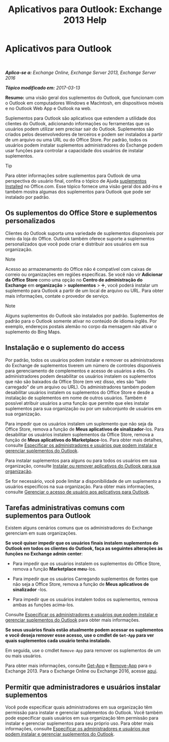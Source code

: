 ﻿---
title: 'Aplicativos para Outlook: Exchange 2013 Help'
TOCTitle: Aplicativos para Outlook
ms:assetid: 28b6f2a1-a235-4023-b561-6fd304962775
ms:mtpsurl: https://technet.microsoft.com/pt-br/library/JJ943753(v=EXCHG.150)
ms:contentKeyID: 52058804
ms.date: 05/22/2018
mtps_version: v=EXCHG.150
ms.translationtype: MT
---

# Aplicativos para Outlook

 

_**Aplica-se a:** Exchange Online, Exchange Server 2013, Exchange Server 2016_

_**Tópico modificado em:** 2017-03-13_

**Resumo:**  uma visão geral dos suplementos do Outlook, que funcionam com o Outlook em computadores Windows e MacIntosh, em dispositivos móveis e no Outlook Web App e Outlook na web.

Suplementos para Outlook são aplicativos que estendem a utilidade dos clientes do Outlook, adicionando informações ou ferramentas que os usuários podem utilizar sem precisar sair do Outlook. Suplementos são criados pelos desenvolvedores de terceiros e podem ser instalados a partir de um arquivo ou uma URL ou do Office Store. Por padrão, todos os usuários podem instalar suplementos administradores do Exchange podem usar funções para controlar a capacidade dos usuários de instalar suplementos.


> [!TIP]
> Para obter informações sobre suplementos para Outlook de uma perspectiva do usuário final, confira o tópico de Ajuda <A href="https://go.microsoft.com/fwlink/p/?linkid=282387">suplementos Installed</A> no Office.com. Esse tópico fornece uma visão geral dos add-ins e também mostra algumas dos suplementos para Outlook que pode ser instalado por padrão.



## Os suplementos do Office Store e suplementos personalizados

Clientes do Outlook suporta uma variedade de suplementos disponíveis por meio da loja do Office. Outlook também oferece suporte a suplementos personalizados que você pode criar e distribuir aos usuários em sua organização.


> [!NOTE]
> Acesso ao armazenamento do Office não é compatível com caixas de correio ou organizações em regiões específicas. Se você não vir <STRONG>Adicionar da Office Store</STRONG> como uma opção no <STRONG>Centro de administração do Exchange</STRONG> em <STRONG>organização</STRONG> &gt; <STRONG>suplementos</STRONG> &gt; <IMG title="Ícone Adicionar" alt="Ícone Adicionar" src="images/JJ218640.c1e75329-d6d7-4073-a27d-498590bbb558(EXCHG.150).gif">, você poderá instalar um suplemento para Outlook a partir de um local de arquivo ou URL. Para obter mais informações, contate o provedor de serviço.




> [!NOTE]
> Alguns suplementos do Outlook são instalados por padrão. Suplementos de padrão para o Outlook somente ativar no conteúdo de idioma inglês. Por exemplo, endereços postais alemão no corpo da mensagem não ativar o suplemento do Bing Maps.



## Instalação e o suplemento do access

Por padrão, todos os usuários podem instalar e remover os administradores do Exchange de suplementos tiverem um número de controles disponíveis para gerenciamento de complementos e acesso de usuários a eles. Os administradores podem desabilitar os usuários instalem os suplementos que não são baixados da Office Store (em vez disso, eles são "lado carregado" de um arquivo ou URL). Os administradores também podem desabilitar usuários instalem os suplementos do Office Store e desde a instalação de suplementos em nome de outros usuários. Também é possível atribuir usuários a uma função que permite que eles instalar suplementos para sua organização ou por um subconjunto de usuários em sua organização.

Para impedir que os usuários instalem um suplemento que não seja da Office Store, remova a função de **Meus aplicativos de sinalizador**-los. Para desabilitar os usuários instalem suplementos da Office Store, remova a função de **Meus aplicativos do Marketplace**-los. Para obter mais detalhes, consulte [Especificar os administradores e usuários que podem instalar e gerenciar suplementos do Outlook](specify-the-administrators-and-users-who-can-install-and-manage-add-ins-for-outlook-exchange-2013-help.md).

Para instalar suplementos para alguns ou para todos os usuários em sua organização, consulte [Instalar ou remover aplicativos do Outlook para sua organização](install-or-remove-add-ins-for-outlook-for-your-organization-exchange-2013-help.md).

Se for necessário, você pode limitar a disponibilidade de um suplemento a usuários específicos na sua organização. Para obter mais informações, consulte [Gerenciar o acesso de usuário aos aplicativos para Outlook](manage-user-access-to-add-ins-for-outlook-exchange-online-help.md).

## Tarefas administrativas comuns com suplementos para Outlook

Existem alguns cenários comuns que os administradores do Exchange gerenciam em suas organizações.

**Se você quiser impedir que os usuários finais instalem suplementos do Outlook em todos os clientes do Outlook, faça as seguintes alterações às funções no Exchange admin center**:

  - Para impedir que os usuários instalem os suplementos do Office Store, remova a função **Marketplace meu**-los.

  - Para impedir que os usuários Carregando suplementos de fontes que não seja a Office Store, remova a função de **Meus aplicativos de sinalizador** -los.

  - Para impedir que os usuários instalem todos os suplementos, remova ambas as funções acima-los.

Consulte [Especificar os administradores e usuários que podem instalar e gerenciar suplementos do Outlook](specify-the-administrators-and-users-who-can-install-and-manage-add-ins-for-outlook-exchange-2013-help.md) para obter mais informações.

**Se seus usuários finais estão atualmente podem acessar os suplementos e você deseja remover esse acesso, use o cmdlet de `Get-App` para ver quais suplementos cada usuário tenha instalado.**

Em seguida, use o cmdlet `Remove-App` para remover os suplementos de um ou mais usuários.

Para obter mais informações, consulte [Get-App](https://technet.microsoft.com/pt-br/library/jj218673\(v=exchg.150\)) e [Remove-App](https://technet.microsoft.com/pt-br/library/jj218709\(v=exchg.150\)) para o Exchange 2013. Para o Exchange Online ou Exchange 2016, acesse [aqui](https://go.microsoft.com/fwlink/p/?linkid=844721).

## Permitir que administradores e usuários instalar suplementos

Você pode especificar quais administradores em sua organização têm permissão para instalar e gerenciar suplementos do Outlook. Você também pode especificar quais usuários em sua organização têm permissão para instalar e gerenciar suplementos para seu próprio uso. Para obter mais informações, consulte [Especificar os administradores e usuários que podem instalar e gerenciar suplementos do Outlook](specify-the-administrators-and-users-who-can-install-and-manage-add-ins-for-outlook-exchange-2013-help.md).

